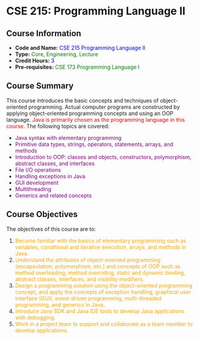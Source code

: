 # CSE 215: Programming Language II

## Course Information
- **Code and Name:** <span style="color:blue">CSE 215 Programming Language II</span>
- **Type:** <span style="color:green">Core, Engineering, Lecture</span>
- **Credit Hours:** <span style="color:blue">3</span>
- **Pre-requisites:** <span style="color:green">CSE 173 Programming Language I</span>

## Course Summary
This course introduces the basic concepts and techniques of object-oriented programming. Actual computer programs are constructed by applying object-oriented programming concepts and using an OOP language. <span style="color:red">Java is primarily chosen as the programming language in this course.</span> The following topics are covered:

- <span style="color:purple">Java syntax with elementary programming</span>
- <span style="color:purple">Primitive data types, strings, operators, statements, arrays, and methods</span>
- <span style="color:purple">Introduction to OOP: classes and objects, constructors, polymorphism, abstract classes, and interfaces</span>
- <span style="color:purple">File I/O operations</span>
- <span style="color:purple">Handling exceptions in Java</span>
- <span style="color:purple">GUI development</span>
- <span style="color:purple">Multithreading</span>
- <span style="color:purple">Generics and related concepts</span>

## Course Objectives
The objectives of this course are to:

1. <span style="color:orange">Become familiar with the basics of elementary programming such as variables, conditional and iterative execution, arrays, and methods in Java.</span>
2. <span style="color:orange">Understand the attributes of object-oriented programming (encapsulation, polymorphism, etc.) and concepts of OOP such as method overloading, method overriding, static and dynamic binding, abstract classes, interfaces, and visibility modifiers.</span>
3. <span style="color:orange">Design a programming solution using the object-oriented programming concept, and apply the concepts of exception handling, graphical user interface (GUI), event-driven programming, multi-threaded programming, and generics in Java.</span>
4. <span style="color:orange">Introduce Java SDK and Java IDE tools to develop Java applications with debugging.</span>
5. <span style="color:orange">Work in a project team to support and collaborate as a team member to develop applications.</span>
